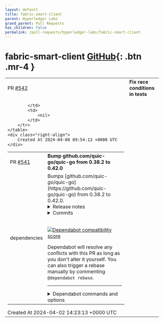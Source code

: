 ```yaml
---
layout: default
title: fabric-smart-client
parent: Hyperledger Labs
grand_parent: Pull Requests
has_children: false
permalink: /pull-requests/hyperledger-labs/fabric-smart-client
---
```


# fabric-smart-client <span class="fs-3 right-align">[GitHub](https://github.com/hyperledger-labs/fabric-smart-client){: .btn .mr-4 }</span>


<div>
    <table>
        <tr>
            <td>
                PR <a href="https://github.com/hyperledger-labs/fabric-smart-client/pull/542" class=".btn">#542</a>
            </td>
            <td>
                <b>
                    Fix race conditions in tests
                </b>
            </td>
        </tr>
        <tr>
            <td>
                
            </td>
            <td>
                <nil>
            </td>
        </tr>
    </table>
    <div class="right-align">
        Created At 2024-04-08 09:54:13 +0000 UTC
    </div>
</div>

<div>
    <table>
        <tr>
            <td>
                PR <a href="https://github.com/hyperledger-labs/fabric-smart-client/pull/541" class=".btn">#541</a>
            </td>
            <td>
                <b>
                    Bump github.com/quic-go/quic-go from 0.38.2 to 0.42.0
                </b>
            </td>
        </tr>
        <tr>
            <td>
                <span class="chip">dependencies</span>
            </td>
            <td>
                Bumps [github.com/quic-go/quic-go](https://github.com/quic-go/quic-go) from 0.38.2 to 0.42.0.
<details>
<summary>Release notes</summary>
<p><em>Sourced from <a href="https://github.com/quic-go/quic-go/releases">github.com/quic-go/quic-go's releases</a>.</em></p>
<blockquote>
<h2>v0.42.0</h2>
<h2>New Features</h2>
<ul>
<li>added a qlog tracer for events that happen before / outside of established connection: <a href="https://redirect.github.com/quic-go/quic-go/issues/4305">#4305</a></li>
</ul>
<h2>Notable Changes</h2>
<ul>
<li>added a <code>ClientHelloInfo.AddrVerified</code> field: <a href="https://redirect.github.com/quic-go/quic-go/issues/4360">#4360</a></li>
<li>move callback controlling address verification (<code>VerifySourceAddress</code>) to the <code>Transport</code>: <a href="https://redirect.github.com/quic-go/quic-go/issues/4253">#4253</a> and <a href="https://redirect.github.com/quic-go/quic-go/issues/4362">#4362</a></li>
<li>connections that are closed before being accepted are not removed from the server's accept queue: <a href="https://redirect.github.com/quic-go/quic-go/issues/4245">#4245</a></li>
<li>http3: added a <code>RoundTripOpt.CheckSettings</code> callback to check the server's SETTINGS: <a href="https://redirect.github.com/quic-go/quic-go/issues/4355">#4355</a></li>
<li>http3: send the HTTP/3 settings value for Extended CONNECT (RFC 9220): <a href="https://redirect.github.com/quic-go/quic-go/issues/4341">#4341</a></li>
<li>http3: don't modify the user's <code>quic.Config</code> to enable QUIC datagram support: <a href="https://redirect.github.com/quic-go/quic-go/issues/4340">#4340</a></li>
</ul>
<h2>Fixes</h2>
<ul>
<li>mitigate a memory exhaustion attack against QUIC's connection ID mechanism: <a href="https://redirect.github.com/quic-go/quic-go/issues/4369">#4369</a></li>
<li>don't delay acknowledgments for packets during the handshake: <a href="https://redirect.github.com/quic-go/quic-go/issues/4279">#4279</a></li>
<li>fix deadlock when closing both <code>Listener</code> and <code>Transport</code>: <a href="https://redirect.github.com/quic-go/quic-go/issues/4332">#4332</a></li>
<li>fix handling of IPv4-mapped IPv6 addresses: <a href="https://redirect.github.com/quic-go/quic-go/issues/4309">#4309</a></li>
<li>fix duplicate logging of the <code>key_discarded</code> event for Handshake packets: <a href="https://redirect.github.com/quic-go/quic-go/issues/4274">#4274</a></li>
<li>send CONNECTION_REFUSED when refusing connections: <a href="https://redirect.github.com/quic-go/quic-go/issues/4250">#4250</a></li>
<li>http3: tighten validation logic for the :protocol pseudo header: <a href="https://redirect.github.com/quic-go/quic-go/issues/4261">#4261</a></li>
</ul>
<h2>What's Changed</h2>
<ul>
<li>remove shutdown method on the Connection by <a href="https://github.com/marten-seemann"><code>@​marten-seemann</code></a> in <a href="https://redirect.github.com/quic-go/quic-go/pull/4249">quic-go/quic-go#4249</a></li>
<li>send the CONNECTION_REFUSED error when refusing a connection by <a href="https://github.com/marten-seemann"><code>@​marten-seemann</code></a> in <a href="https://redirect.github.com/quic-go/quic-go/pull/4250">quic-go/quic-go#4250</a></li>
<li>don't remove closed connections from the server's accept queue by <a href="https://github.com/marten-seemann"><code>@​marten-seemann</code></a> in <a href="https://redirect.github.com/quic-go/quic-go/pull/4245">quic-go/quic-go#4245</a></li>
<li>handshake: unexport Set{Read,Write}Key methods on the cryptoSetup by <a href="https://github.com/marten-seemann"><code>@​marten-seemann</code></a> in <a href="https://redirect.github.com/quic-go/quic-go/pull/4254">quic-go/quic-go#4254</a></li>
<li>handshake: fix documentation for updatableAEAD.SetWriteKey by <a href="https://github.com/putyWang"><code>@​putyWang</code></a> in <a href="https://redirect.github.com/quic-go/quic-go/pull/4256">quic-go/quic-go#4256</a></li>
<li>add Transport config options to limit the number of handshakes by <a href="https://github.com/marten-seemann"><code>@​marten-seemann</code></a> in <a href="https://redirect.github.com/quic-go/quic-go/pull/4248">quic-go/quic-go#4248</a></li>
<li>remove the RequireAddressValidation callback from the Config by <a href="https://github.com/marten-seemann"><code>@​marten-seemann</code></a> in <a href="https://redirect.github.com/quic-go/quic-go/pull/4253">quic-go/quic-go#4253</a></li>
<li>fix incorrect statement about connection ID lengths in the Transport by <a href="https://github.com/marten-seemann"><code>@​marten-seemann</code></a> in <a href="https://redirect.github.com/quic-go/quic-go/pull/4247">quic-go/quic-go#4247</a></li>
<li>remove unneeded nil check for new connections in the server by <a href="https://github.com/marten-seemann"><code>@​marten-seemann</code></a> in <a href="https://redirect.github.com/quic-go/quic-go/pull/4260">quic-go/quic-go#4260</a></li>
<li>ci: update to Go 1.22rc2 by <a href="https://github.com/marten-seemann"><code>@​marten-seemann</code></a> in <a href="https://redirect.github.com/quic-go/quic-go/pull/4267">quic-go/quic-go#4267</a></li>
<li>fix flaky handshake limiting test by <a href="https://github.com/marten-seemann"><code>@​marten-seemann</code></a> in <a href="https://redirect.github.com/quic-go/quic-go/pull/4270">quic-go/quic-go#4270</a></li>
<li>http3: only use :protocol pseudo-header for Extended CONNECT by <a href="https://github.com/taoso"><code>@​taoso</code></a> in <a href="https://redirect.github.com/quic-go/quic-go/pull/4261">quic-go/quic-go#4261</a></li>
<li>fix flaky accept queue test by <a href="https://github.com/marten-seemann"><code>@​marten-seemann</code></a> in <a href="https://redirect.github.com/quic-go/quic-go/pull/4280">quic-go/quic-go#4280</a></li>
<li>fix flaky handshake limiting test by <a href="https://github.com/marten-seemann"><code>@​marten-seemann</code></a> in <a href="https://redirect.github.com/quic-go/quic-go/pull/4281">quic-go/quic-go#4281</a></li>
<li>only log the discarding of Handshake keys once by <a href="https://github.com/marten-seemann"><code>@​marten-seemann</code></a> in <a href="https://redirect.github.com/quic-go/quic-go/pull/4274">quic-go/quic-go#4274</a></li>
<li>testutils: add a perspective function parameter to ComposeInitialPacket by <a href="https://github.com/marten-seemann"><code>@​marten-seemann</code></a> in <a href="https://redirect.github.com/quic-go/quic-go/pull/4276">quic-go/quic-go#4276</a></li>
<li>fix flaky outgoing streams map test by <a href="https://github.com/marten-seemann"><code>@​marten-seemann</code></a> in <a href="https://redirect.github.com/quic-go/quic-go/pull/4283">quic-go/quic-go#4283</a></li>
<li>wire: remove FrameParser interface, expose FrameParser struct by <a href="https://github.com/marten-seemann"><code>@​marten-seemann</code></a> in <a href="https://redirect.github.com/quic-go/quic-go/pull/4284">quic-go/quic-go#4284</a></li>
<li>ackhandler: remove unused RTTStats from the received packet handler by <a href="https://github.com/marten-seemann"><code>@​marten-seemann</code></a> in <a href="https://redirect.github.com/quic-go/quic-go/pull/4287">quic-go/quic-go#4287</a></li>
<li>testutils: make the package public by <a href="https://github.com/marten-seemann"><code>@​marten-seemann</code></a> in <a href="https://redirect.github.com/quic-go/quic-go/pull/4290">quic-go/quic-go#4290</a></li>
<li>ci: remove unused depguard check for qtls by <a href="https://github.com/marten-seemann"><code>@​marten-seemann</code></a> in <a href="https://redirect.github.com/quic-go/quic-go/pull/4291">quic-go/quic-go#4291</a></li>
<li>ci: make Codecov ignore testutils and testdata by <a href="https://github.com/marten-seemann"><code>@​marten-seemann</code></a> in <a href="https://redirect.github.com/quic-go/quic-go/pull/4292">quic-go/quic-go#4292</a></li>
<li>testutils: expose aliases for all frames by <a href="https://github.com/marten-seemann"><code>@​marten-seemann</code></a> in <a href="https://redirect.github.com/quic-go/quic-go/pull/4293">quic-go/quic-go#4293</a></li>
<li>ackhandler: don't delay ACKs for Initial and Handshake packets by <a href="https://github.com/marten-seemann"><code>@​marten-seemann</code></a> in <a href="https://redirect.github.com/quic-go/quic-go/pull/4288">quic-go/quic-go#4288</a></li>
<li>protocol: rename VersionNumber to Version by <a href="https://github.com/marten-seemann"><code>@​marten-seemann</code></a> in <a href="https://redirect.github.com/quic-go/quic-go/pull/4295">quic-go/quic-go#4295</a></li>
</ul>
<!-- raw HTML omitted -->
</blockquote>
<p>... (truncated)</p>
</details>
<details>
<summary>Commits</summary>
<ul>
<li><a href="https://github.com/quic-go/quic-go/commit/4a99b816ae3ab03ae5449d15aac45147c85ed47a"><code>4a99b81</code></a> close connection when an abnormally large number of frames are queued (<a href="https://redirect.github.com/quic-go/quic-go/issues/4369">#4369</a>)</li>
<li><a href="https://github.com/quic-go/quic-go/commit/9971fedd42e9cb853d05fa94809d84743ffa010f"><code>9971fed</code></a> use Transport.VerifySourceAddress to control the Retry Mechanism (<a href="https://redirect.github.com/quic-go/quic-go/issues/4362">#4362</a>)</li>
<li><a href="https://github.com/quic-go/quic-go/commit/497d3f58a556ea2aea596609e464e4f0b45b8031"><code>497d3f5</code></a> http3: add a RoundTripOpt to check the server's SETTINGS frame (<a href="https://redirect.github.com/quic-go/quic-go/issues/4355">#4355</a>)</li>
<li><a href="https://github.com/quic-go/quic-go/commit/ca787d6f0095a2e192792cf3a49f4f1ec06920f7"><code>ca787d6</code></a> add an AddrVerified field to the ClientHelloInfo (<a href="https://redirect.github.com/quic-go/quic-go/issues/4360">#4360</a>)</li>
<li><a href="https://github.com/quic-go/quic-go/commit/f1476390f2c161a66ec51a1b39b81f8e3e2407f6"><code>f147639</code></a> update gomock to v0.4.0 (<a href="https://redirect.github.com/quic-go/quic-go/issues/4361">#4361</a>)</li>
<li><a href="https://github.com/quic-go/quic-go/commit/06b421411d88a805723eb01321555a205e6ead9c"><code>06b4214</code></a> remove unused ReceiveStream.CloseRemote method (<a href="https://redirect.github.com/quic-go/quic-go/issues/4357">#4357</a>)</li>
<li><a href="https://github.com/quic-go/quic-go/commit/5fd5d7770dfcf7361337dccc57f6e56ea6a33c56"><code>5fd5d77</code></a> Merge pull request <a href="https://redirect.github.com/quic-go/quic-go/issues/4305">#4305</a> from quic-go/qlog-tracer</li>
<li><a href="https://github.com/quic-go/quic-go/commit/30e01b9524a4a9fbbb285d2280a31ac4c427d0bd"><code>30e01b9</code></a> use the transport tracer in integration tests</li>
<li><a href="https://github.com/quic-go/quic-go/commit/55c05aceed4bcc47219058f8d777076bb844815c"><code>55c05ac</code></a> qlog: log sent packets outside of a QUIC connection</li>
<li><a href="https://github.com/quic-go/quic-go/commit/aff90a6ffa3b09c73386f8980d67edc3f32679a3"><code>aff90a6</code></a> qlog: log sent Version Negotiation packets</li>
<li>Additional commits viewable in <a href="https://github.com/quic-go/quic-go/compare/v0.38.2...v0.42.0">compare view</a></li>
</ul>
</details>
<br />


[![Dependabot compatibility score](https://dependabot-badges.githubapp.com/badges/compatibility_score?dependency-name=github.com/quic-go/quic-go&package-manager=go_modules&previous-version=0.38.2&new-version=0.42.0)](https://docs.github.com/en/github/managing-security-vulnerabilities/about-dependabot-security-updates#about-compatibility-scores)

Dependabot will resolve any conflicts with this PR as long as you don't alter it yourself. You can also trigger a rebase manually by commenting `@dependabot rebase`.

[//]: # (dependabot-automerge-start)
[//]: # (dependabot-automerge-end)

---

<details>
<summary>Dependabot commands and options</summary>
<br />

You can trigger Dependabot actions by commenting on this PR:
- `@dependabot rebase` will rebase this PR
- `@dependabot recreate` will recreate this PR, overwriting any edits that have been made to it
- `@dependabot merge` will merge this PR after your CI passes on it
- `@dependabot squash and merge` will squash and merge this PR after your CI passes on it
- `@dependabot cancel merge` will cancel a previously requested merge and block automerging
- `@dependabot reopen` will reopen this PR if it is closed
- `@dependabot close` will close this PR and stop Dependabot recreating it. You can achieve the same result by closing it manually
- `@dependabot show <dependency name> ignore conditions` will show all of the ignore conditions of the specified dependency
- `@dependabot ignore this major version` will close this PR and stop Dependabot creating any more for this major version (unless you reopen the PR or upgrade to it yourself)
- `@dependabot ignore this minor version` will close this PR and stop Dependabot creating any more for this minor version (unless you reopen the PR or upgrade to it yourself)
- `@dependabot ignore this dependency` will close this PR and stop Dependabot creating any more for this dependency (unless you reopen the PR or upgrade to it yourself)
You can disable automated security fix PRs for this repo from the [Security Alerts page](https://github.com/hyperledger-labs/fabric-smart-client/network/alerts).

</details>
            </td>
        </tr>
    </table>
    <div class="right-align">
        Created At 2024-04-02 14:23:13 +0000 UTC
    </div>
</div>

